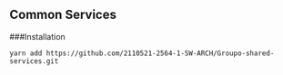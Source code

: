 ## Common Services

###Installation 

`yarn add https://github.com/2110521-2564-1-SW-ARCH/Groupo-shared-services.git`

